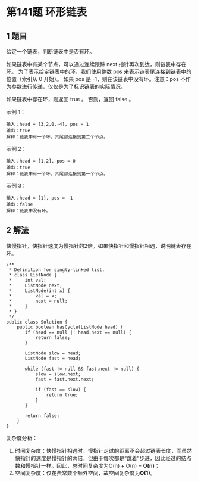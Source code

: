 # 第141题 环形链表

## 1 题目

给定一个链表，判断链表中是否有环。

如果链表中有某个节点，可以通过连续跟踪 next 指针再次到达，则链表中存在环。 为了表示给定链表中的环，我们使用整数 pos 来表示链表尾连接到链表中的位置（索引从 0 开始）。 如果 pos 是 -1，则在该链表中没有环。注意：pos 不作为参数进行传递，仅仅是为了标识链表的实际情况。

如果链表中存在环，则返回 true 。 否则，返回 false 。

示例 1：

```
输入：head = [3,2,0,-4], pos = 1
输出：true
解释：链表中有一个环，其尾部连接到第二个节点。
```


示例 2：

```
输入：head = [1,2], pos = 0
输出：true
解释：链表中有一个环，其尾部连接到第一个节点。
```


示例 3：

```
输入：head = [1], pos = -1
输出：false
解释：链表中没有环。
```

## 2 解法

快慢指针，快指针速度为慢指针的2倍。如果快指针和慢指针相遇，说明链表存在环。

```
/**
 * Definition for singly-linked list.
 * class ListNode {
 *     int val;
 *     ListNode next;
 *     ListNode(int x) {
 *         val = x;
 *         next = null;
 *     }
 * }
 */
public class Solution {
    public boolean hasCycle(ListNode head) {
       if (head == null || head.next == null) {
           return false;
       }

       ListNode slow = head;
       ListNode fast = head;

       while (fast != null && fast.next != null) {
           slow = slow.next;
           fast = fast.next.next;

           if (fast == slow) {
               return true;
           }
       }

       return false;
    }
}
```

复杂度分析：

1. 时间复杂度：快慢指针相遇时，慢指针走过的距离不会超过链表长度，而虽然快指针的速度是慢指针的两倍，但由于每次都是“跳着”步进，因此经过的结点数和慢指针一样。因此，总时间复杂度为O(n) + O(n) = **O(n)**；
2. 空间复杂度：仅花费常数个额外空间，故空间复杂度为**O(1)**。